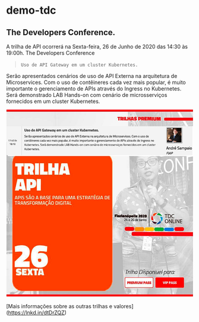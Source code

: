# demo-tdc

## **The Developers Conference.**

A trilha de API ocorrerá na Sexta-feira, 26 de Junho de 2020 das 14:30 às 19:00h. The Developers Conference

> `Uso de API Gateway em um cluster Kubernetes.`


Serão apresentados cenários de uso de API Externa na arquitetura de Microservices. Com o uso de contêineres cada vez mais popular, é muito importante o gerenciamento de APIs através do Ingress no Kubernetes. Será demonstrado LAB Hands-on com cenário de microsserviços fornecidos em um cluster Kubernetes.


![Alt Text](tdc-floripa-api.jpg)

[Mais informações sobre as outras trilhas e valores] (https://lnkd.in/dtDrZQZ)
